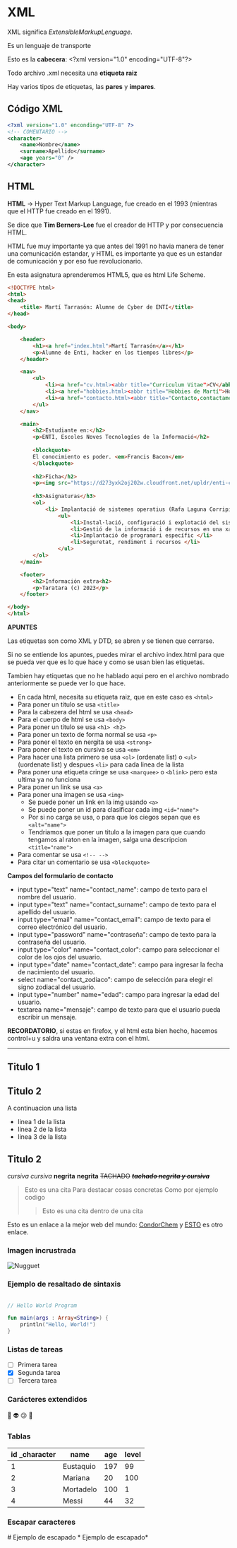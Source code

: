 # XML
XML significa _ExtensibleMarkupLenguage_.

Es un lenguaje de transporte

Esto es la **cabecera**: \<?xml version="1.0" encoding="UTF-8"?\>

Todo archivo .xml necesita una **etiqueta raiz**

Hay varios tipos de etiquetas, las **pares** y **impares**.

## Código XML
```XML 
<?xml version="1.0" enconding="UTF-8" ?>
<!-- COMENTARIO -->
<character>
	<name>Nombre</name>
	<surname>Apellido</surname>
	<age years="0" />
</character>
```
## HTML

**HTML** → Hyper Text Markup Language, fue creado en el 1993 (mientras que el HTTP fue creado en el 1991).

Se dice que **Tim Berners-Lee** fue el creador de HTTP y por consecuencia HTML.

HTML fue muy importante ya que antes del 1991 no havia manera de tener una comunicación estandar, y HTML es importante ya que es un estandar de comunicación y por eso fue revolucionario.

En esta asignatura aprenderemos HTML5, que es html Life Scheme.

``` HTML
<!DOCTYPE html>
<html>
<head>
	<title> Martí Tarrasón: Alumne de Cyber de ENTI</title>	
</head>

<body>

	<header>
		<h1><a href="index.html">Martí Tarrasón</a></h1>
		<p>Alumne de Enti, hacker en los tiempos libres</p>
	</header>

	<nav>
		<ul>
			<li><a href="cv.html><abbr title="Curriculum Vitae">CV</abbr></a></li>
			<li><a href="hobbies.html><abbr title="Hobbies de Martí">Hobbies</abbr></a></li>
			<li><a href="contacto.html><abbr title="Contacto,contactame">Contacto</abbr></a></li>
		</ul>
	</nav>

	<main>
		<h2>Estudiante en:</h2>
		<p>ENTI, Escoles Noves Tecnologíes de la Informació</h2>
		
		<blockquote>
		El conocimiento es poder. <em>Francis Bacon</em>
		</blockquote>
		
		<h2>Ficha</h2>
		<p><img src="https://d273yxk2oj202w.cloudfront.net/upldr/enti-classlife-education/2023/03/07/minithumbnail/qweqweqew.webp" alt="Foto de perfil de Classlife"></p>
	
		<h3>Asignaturas</h3>
		<ol>
			<li> Implantació de sistemes operatius (Rafa Laguna Corripio)</li>
				<ul>
					<li>Instal·lació, configuració i explotació del sistema informàtic </li>
					<li>Gestió de la informació i de recursos en una xarxa </li>
					<li>Implantació de programari específic </li>
					<li>Seguretat, rendiment i recursos </li>
				</ul>
		</ol>
	</main>

	<footer>
		<h2>Información extra<h2>
		<p>Taratara (c) 2023</p>
	</footer>

</body>
</html>
```

**APUNTES**

Las etiquetas son como XML y DTD, se abren y se tienen que cerrarse.

Si no se entiende los apuntes, puedes mirar el archivo index.html para que se pueda ver que es lo que hace y como se usan bien las etiquetas.

Tambien hay etiquetas que no he hablado aqui pero en el archivo nombrado anteriormente se puede ver lo que hace.

* En cada html, necesita su etiqueta raiz, que en este caso es ```<html>```
* Para poner un titulo se usa ```<title>```
* Para la cabezera del html se usa ```<head>```
* Para el cuerpo de html se usa ```<body>```
* Para poner un titulo se usa ```<h1> <h2>```
* Para poner un texto de forma normal se usa ```<p>```
* Para poner el texto en nergita se usa ```<strong>```
* Para poner el texto en cursiva se usa ```<em>```
* Para hacer una lista primero se usa ```<ol>``` (ordenate list) o ```<ul>``` (uordenate list) y despues ```<li>``` para cada linea de la lista
* Para poner una etiqueta cringe se usa ```<marquee>``` o ```<blink>``` pero esta ultima ya no funciona
* Para poner un link se usa ```<a>```
* Para poner una imagen se usa ```<img>```
	* Se puede poner un link en la img usando ```<a>```
	* Se puede poner un id para clasificar cada img ```<id="name">```
	* Por si no carga se usa, o para que los ciegos sepan que es ```<alt="name">```
	* Tendriamos que poner un titulo a la imagen para que cuando tengamos al raton en la imagen, salga una descripcion ```<title="name">```
* Para comentar se usa ```<!-- -->```
* Para citar un comentario se usa ```<blockquote>```

**Campos del formulario de contacto**

* input type="text" name="contact_name": campo de texto para el nombre del usuario.
* input type="text" name="contact_surname": campo de texto para el apellido del usuario.
* input type="email" name="contact_email": campo de texto para el correo electrónico del usuario.
* input type="password" name="contraseña": campo de texto para la contraseña del usuario.
* input type="color" name="contact_color": campo para seleccionar el color de los ojos del usuario.
* input type="date" name="contact_date": campo para ingresar la fecha de nacimiento del usuario.
* select name="contact_zodiaco": campo de selección para elegir el signo zodiacal del usuario.
* input type="number" name="edad": campo para ingresar la edad del usuario.
* textarea name="mensaje": campo de texto para que el usuario pueda escribir un mensaje.

**RECORDATORIO**, si estas en firefox, y el html esta bien hecho, hacemos control+u y saldra una ventana extra con el html.

---

## Titulo 1

## Titulo 2
A continuacion una lista

* linea 1 de la lista
* linea 2 de la lista
* linea 3 de la lista

## Titulo 2
*cursiva* _cursiva_
**negrita** __negrita__
~~TACHADO~~
~~***tachado negrita y cursiva***~~

> Esto es una cita
> Para destacar cosas concretas
> Como por ejemplo codigo
>> Esto es una cita dentro de una cita

Esto es un enlace a la mejor web del mundo:
[CondorChem](http://condorchem.com)
y [ESTO](http://enti.cat) es otro enlace.

### Imagen incrustrada
![Nugguet](https://i.etsystatic.com/18862914/r/il/9ddd2d/3355087118/il_570xN.3355087118_rgbz.jpg)

### Ejemplo de resaltado de sintaxis
```kotlin
	
// Hello World Program

fun main(args : Array<String>) {
    println("Hello, World!")
}

```

### Listas de tareas
- [ ] Primera tarea
- [X] Segunda tarea
- [ ] Tercera tarea

### Carácteres extendidos
:poop: :alien: :cry: :imp:

### Tablas

| id _character | name | age | level |
| --- | --- | --- | --- |
| 1 | Eustaquio | 197 | 99 |
| 2 | Mariana | 20 | 100 |
| 3 | Mortadelo | 100 | 1 |
| 4 | Messi | 44 | 32 |

### Escapar caracteres

\# Ejemplo de escapado
\* Ejemplo de escapado\*